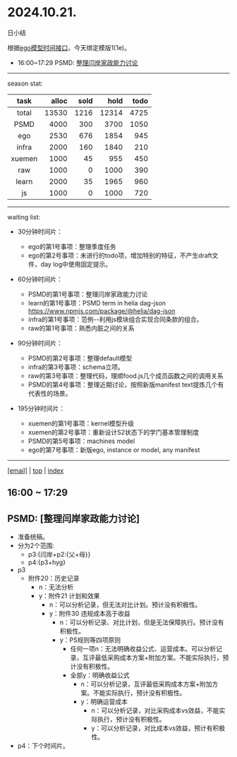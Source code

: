 # 2024.10.21.
日小结

<a id="top"></a>
根据[ego模型时间接口](https://gitee.com/hyg/blog/blob/master/timeflow.md)，今天绑定模版1(1e)。

<a id="index"></a>
- 16:00~17:29	PSMD: [整理闫岸家政能力讨论](#20241021160000)

---
season stat:

| task | alloc | sold | hold | todo |
| :---: | ---: | ---: | ---: | ---: |
| total | 13530 | 1216 | 12314 | 4725 |
| PSMD | 4000 | 300 | 3700 | 1050 |
| ego | 2530 | 676 | 1854 | 945 |
| infra | 2000 | 160 | 1840 | 210 |
| xuemen | 1000 | 45 | 955 | 450 |
| raw | 1000 | 0 | 1000 | 390 |
| learn | 2000 | 35 | 1965 | 960 |
| js | 1000 | 0 | 1000 | 720 |

---
waiting list:


- 30分钟时间片：
  - ego的第1号事项：整理季度任务
  - ego的第2号事项：未进行的todo项，增加特别的特征，不产生draft文件，day log中使用固定提示。

- 60分钟时间片：
  - PSMD的第1号事项：整理闫岸家政能力讨论
  - learn的第1号事项：PSMD term in helia dag-json https://www.npmjs.com/package/@helia/dag-json
  - infra的第1号事项：范例--利用js模块组合实现合同条款的组合。
  - raw的第1号事项：熟悉内脏之间的关系

- 90分钟时间片：
  - PSMD的第2号事项：整理default模型
  - infra的第3号事项：schema立项。
  - raw的第3号事项：整理代码，理顺food.js几个成员函数之间的调用关系
  - PSMD的第4号事项：整理近期讨论，按照新版manifest text提炼几个有代表性的场景。

- 195分钟时间片：
  - xuemen的第1号事项：kernel模型升级
  - xuemen的第2号事项：重新设计S2状态下的学门基本管理制度
  - PSMD的第5号事项：machines model
  - ego的第7号事项：新版ego, instance or model, any manifest

---
<a href="mailto:huangyg@mars22.com?subject=关于2024.10.21.[整理闫岸家政能力讨论]任务&body=日期: 2024.10.21.%0D%0A序号: 5%0D%0A手稿:../../draft/2024/10/20241021.01.md%0D%0A---请勿修改邮件主题及以上内容 从下一行开始写您的想法---%0D%0A">[email]</a> | [top](#top) | [index](#index)
<a id="20241021160000"></a>
## 16:00 ~ 17:29
## PSMD: [整理闫岸家政能力讨论]

- 准备统稿。
- 分为2个范围:
    - p3:{闫岸+p2:{父+母}}
    - p4:{p3+hyg}
- p3
    - 附件20：历史记录
        - n：无法分析
        - y：附件21 计划和效果
            - n：可以分析记录，但无法对比计划。预计没有积极性。
            - y：附件30 违规成本高于收益
                - n：可以分析记录、对比计划，但是无法保障执行。预计没有积极性。
                - y：PS规则等四项原则
                    - 任何一项n：无法明确收益公式、运营成本。可以分析记录，互评最低采购成本方案+附加方案。不能实际执行，预计没有积极性。
                    - 全部y：明确收益公式
                        - n：可以分析记录，互评最低采购成本方案+附加方案。不能实际执行，预计没有积极性。
                        - y：明确运营成本
                            - n：可以分析记录，对比采购成本vs效益，不能实际执行，预计没有积极性。
                            - y：可以分析记录，对比成本vs效益，预计有积极性。
- p4：下个时间片。
